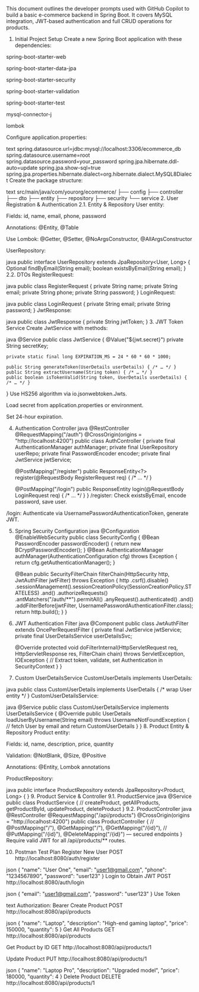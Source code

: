 This document outlines the developer prompts used with GitHub Copilot to build a basic e-commerce backend in Spring Boot. 
It covers MySQL integration, JWT-based authentication and full CRUD operations for products.

1. Initial Project Setup
Create a new Spring Boot application with these dependencies:

spring-boot-starter-web

spring-boot-starter-data-jpa

spring-boot-starter-security

spring-boot-starter-validation

spring-boot-starter-test

mysql-connector-j

lombok

Configure application.properties:

text
spring.datasource.url=jdbc:mysql://localhost:3306/ecommerce_db
spring.datasource.username=root
spring.datasource.password=your_password
spring.jpa.hibernate.ddl-auto=update
spring.jpa.show-sql=true
spring.jpa.properties.hibernate.dialect=org.hibernate.dialect.MySQL8Dialect
Create the package structure:

text
src/main/java/com/yourorg/ecommerce/
├── config
├── controller
├── dto
├── entity
├── repository
├── security
└── service
2. User Registration & Authentication
2.1. Entity & Repository
User entity:

Fields: id, name, email, phone, password

Annotations: @Entity, @Table

Use Lombok: @Getter, @Setter, @NoArgsConstructor, @AllArgsConstructor

UserRepository:

java
public interface UserRepository extends JpaRepository<User, Long> {
    Optional<User> findByEmail(String email);
    boolean existsByEmail(String email);
}
2.2. DTOs
RegisterRequest:

java
public class RegisterRequest {
    private String name;
    private String email;
    private String phone;
    private String password;
}
LoginRequest:

java
public class LoginRequest {
    private String email;
    private String password;
}
JwtResponse:

java
public class JwtResponse {
    private String jwtToken;
}
3. JWT Token Service
Create JwtService with methods:

java
@Service
public class JwtService {
    @Value("${jwt.secret}")
    private String secretKey;

    private static final long EXPIRATION_MS = 24 * 60 * 60 * 1000;

    public String generateToken(UserDetails userDetails) { /* … */ }
    public String extractUsername(String token) { /* … */ }
    public boolean isTokenValid(String token, UserDetails userDetails) { /* … */ }
}
Use HS256 algorithm via io.jsonwebtoken.Jwts.

Load secret from application.properties or environment.

Set 24-hour expiration.

4. Authentication Controller
java
@RestController
@RequestMapping("/auth")
@CrossOrigin(origins = "http://localhost:4200")
public class AuthController {
    private final AuthenticationManager authManager;
    private final UserRepository userRepo;
    private final PasswordEncoder encoder;
    private final JwtService jwtService;

    @PostMapping("/register")
    public ResponseEntity<?> register(@RequestBody RegisterRequest req) { /* … */ }

    @PostMapping("/login")
    public ResponseEntity<JwtResponse> login(@RequestBody LoginRequest req) { /* … */ }
}
/register: Check existsByEmail, encode password, save user.

/login: Authenticate via UsernamePasswordAuthenticationToken, generate JWT.

5. Spring Security Configuration
java
@Configuration
@EnableWebSecurity
public class SecurityConfig {
    @Bean PasswordEncoder passwordEncoder() { return new BCryptPasswordEncoder(); }
    @Bean AuthenticationManager authManager(AuthenticationConfiguration cfg) throws Exception {
        return cfg.getAuthenticationManager();
    }

    @Bean
    public SecurityFilterChain filterChain(HttpSecurity http, JwtAuthFilter jwtFilter) throws Exception {
        http
            .csrf().disable()
            .sessionManagement().sessionCreationPolicy(SessionCreationPolicy.STATELESS)
            .and()
            .authorizeRequests()
                .antMatchers("/auth/**").permitAll()
                .anyRequest().authenticated()
            .and()
            .addFilterBefore(jwtFilter, UsernamePasswordAuthenticationFilter.class);
        return http.build();
    }
}
6. JWT Authentication Filter
java
@Component
public class JwtAuthFilter extends OncePerRequestFilter {
    private final JwtService jwtService;
    private final UserDetailsService userDetailsSvc;

    @Override
    protected void doFilterInternal(HttpServletRequest req, HttpServletResponse res, FilterChain chain)
            throws ServletException, IOException {
        // Extract token, validate, set Authentication in SecurityContext
    }
}
7. Custom UserDetailsService
CustomUserDetails implements UserDetails:

java
public class CustomUserDetails implements UserDetails { /* wrap User entity */ }
CustomUserDetailsService:

java
@Service
public class CustomUserDetailsService implements UserDetailsService {
    @Override
    public UserDetails loadUserByUsername(String email) throws UsernameNotFoundException {
        // fetch User by email and return CustomUserDetails
    }
}
8. Product Entity & Repository
Product entity:

Fields: id, name, description, price, quantity

Validation: @NotBlank, @Size, @Positive

Annotations: @Entity, Lombok annotations

ProductRepository:

java
public interface ProductRepository extends JpaRepository<Product, Long> { }
9. Product Service & Controller
9.1. ProductService
java
@Service
public class ProductService {
    // createProduct, getAllProducts, getProductById, updateProduct, deleteProduct
}
9.2. ProductController
java
@RestController
@RequestMapping("/api/products")
@CrossOrigin(origins = "http://localhost:4200")
public class ProductController {
    // @PostMapping("/"), @GetMapping("/"), @GetMapping("/{id}"),
    // @PutMapping("/{id}"), @DeleteMapping("/{id}") — secured endpoints
}
Require valid JWT for all /api/products/** routes.

10. Postman Test Plan
Register New User
POST http://localhost:8080/auth/register

json
{
  "name": "User One",
  "email": "user1@gmail.com",
  "phone": "1234567890",
  "password": "user123"
}
Login to Obtain JWT
POST http://localhost:8080/auth/login

json
{
  "email": "user1@gmail.com",
  "password": "user123"
}
Use Token

text
Authorization: Bearer <jwtToken>
Create Product
POST http://localhost:8080/api/products

json
{
  "name": "Laptop",
  "description": "High-end gaming laptop",
  "price": 150000,
  "quantity": 5
}
Get All Products
GET http://localhost:8080/api/products

Get Product by ID
GET http://localhost:8080/api/products/1

Update Product
PUT http://localhost:8080/api/products/1

json
{
  "name": "Laptop Pro",
  "description": "Upgraded model",
  "price": 180000,
  "quantity": 4
}
Delete Product
DELETE http://localhost:8080/api/products/1
